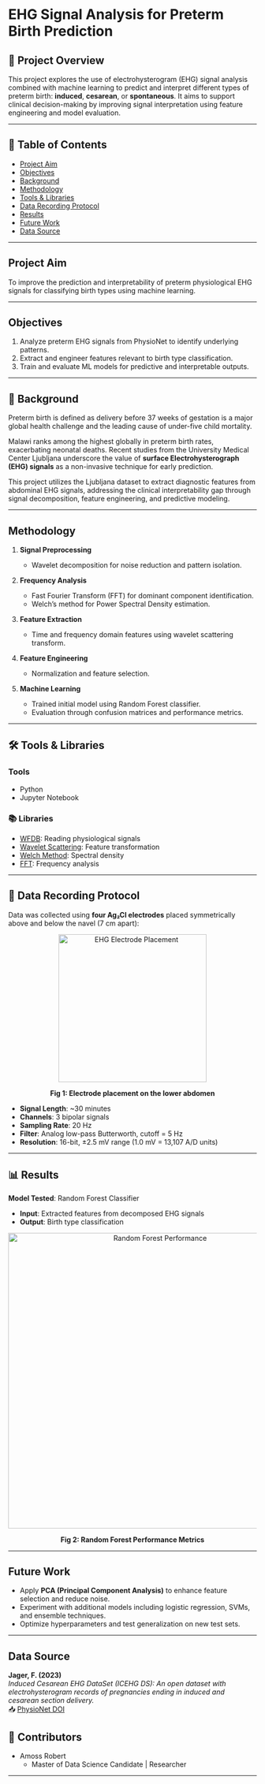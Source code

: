 #  EHG Signal Analysis for Preterm Birth Prediction
## 📖 Project Overview
This project explores the use of electrohysterogram (EHG) signal analysis combined with machine learning to predict and interpret different types of preterm birth: **induced**, **cesarean**, or **spontaneous**. It aims to support clinical decision-making by improving signal interpretation using feature engineering and model evaluation.

---

## 📌 Table of Contents
- [Project Aim](#project-aim)
- [Objectives](#objectives)
- [Background](#background)
- [Methodology](#methodology)
- [Tools & Libraries](#tools--libraries)
- [Data Recording Protocol](#data-recording-protocol)
- [Results](#results)
- [Future Work](#future-work)
- [Data Source](#data-source)

---

## Project Aim

To improve the prediction and interpretability of preterm physiological EHG signals for classifying birth types using machine learning.

---

## Objectives

1. Analyze preterm EHG signals from PhysioNet to identify underlying patterns.  
2. Extract and engineer features relevant to birth type classification.  
3. Train and evaluate ML models for predictive and interpretable outputs.

---

## 📖 Background

Preterm birth is defined as delivery before 37 weeks of gestation is a major global health challenge and the leading cause of under-five child mortality.

Malawi ranks among the highest globally in preterm birth rates, exacerbating neonatal deaths. Recent studies from the University Medical Center Ljubljana underscore the value of **surface Electrohysterograph (EHG) signals** as a non-invasive technique for early prediction.

This project utilizes the Ljubljana dataset to extract diagnostic features from abdominal EHG signals, addressing the clinical interpretability gap through signal decomposition, feature engineering, and predictive modeling.

---

## Methodology

1. **Signal Preprocessing**
   - Wavelet decomposition for noise reduction and pattern isolation.

2. **Frequency Analysis**
   - Fast Fourier Transform (FFT) for dominant component identification.
   - Welch’s method for Power Spectral Density estimation.

3. **Feature Extraction**
   - Time and frequency domain features using wavelet scattering transform.

4. **Feature Engineering**
   - Normalization and feature selection.

5. **Machine Learning**
   - Trained initial model using Random Forest classifier.
   - Evaluation through confusion matrices and performance metrics.

---

## 🛠️ Tools & Libraries

### Tools
- Python  
- Jupyter Notebook

### 📚 Libraries
- [WFDB](https://wfdb.readthedocs.io/en/latest/): Reading physiological signals  
- [Wavelet Scattering](https://www.mathworks.com/help/wavelet/ug/wavelet-scattering.html): Feature transformation  
- [Welch Method](https://docs.scipy.org/doc/scipy/reference/generated/scipy.signal.welch.html): Spectral density  
- [FFT](https://docs.scipy.org/doc/scipy/reference/generated/scipy.fft.fft.html): Frequency analysis  

---

## 🧾 Data Recording Protocol

Data was collected using **four Ag₂Cl electrodes** placed symmetrically above and below the navel (7 cm apart):

<div align="center">
    <img src="https://github.com/Amos77Robert/Electrohysterograph-EHG-for-Preterm-Birth-Signal-Analysis/blob/main/data/Figure_1.jpg" alt="EHG Electrode Placement" width="300">
    <p><b>Fig 1: Electrode placement on the lower abdomen</b></p>
</div>

- **Signal Length**: ~30 minutes  
- **Channels**: 3 bipolar signals  
- **Sampling Rate**: 20 Hz  
- **Filter**: Analog low-pass Butterworth, cutoff = 5 Hz  
- **Resolution**: 16-bit, ±2.5 mV range (1.0 mV = 13,107 A/D units)

---

## 📊 Results

**Model Tested**: Random Forest Classifier  
- **Input**: Extracted features from decomposed EHG signals  
- **Output**: Birth type classification  

<div align="center">
  <img src="https://github.com/Amos77Robert/EHG-Signal-Analysis-for-Preterm-Birth-Prediction/blob/main/experiments/results/Trained%20ML%20models/Random%20Forest%20Performance%20metrics.PNG?raw=true" alt="Random Forest Performance" width="600"/>
  <p><b>Fig 2: Random Forest Performance Metrics</b></p>
</div>

---

## Future Work

- Apply **PCA (Principal Component Analysis)** to enhance feature selection and reduce noise.  
- Experiment with additional models including logistic regression, SVMs, and ensemble techniques.  
- Optimize hyperparameters and test generalization on new test sets.

---

## Data Source

**Jager, F. (2023)**  
*Induced Cesarean EHG DataSet (ICEHG DS): An open dataset with electrohysterogram records of pregnancies ending in induced and cesarean section delivery.*  
📥 [PhysioNet DOI](https://doi.org/10.13026/zw34-n382)

## 👤 Contributors  
- Amoss Robert
  - Master of Data Science Candidate | Researcher

---
